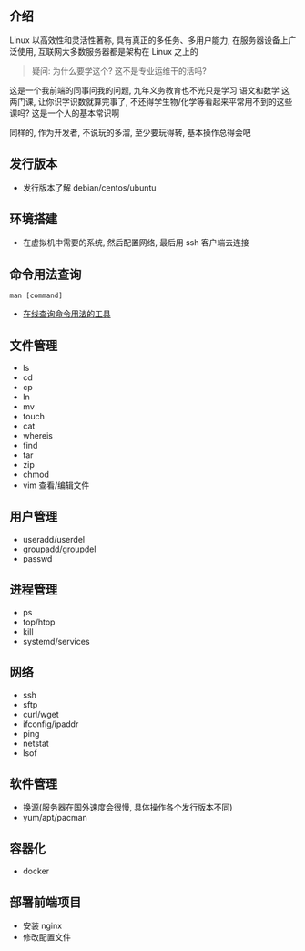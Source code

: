 ## 介绍

Linux 以高效性和灵活性著称, 具有真正的多任务、多用户能力, 在服务器设备上广泛使用, 互联网大多数服务器都是架构在 Linux 之上的

> 疑问: 为什么要学这个? 这不是专业运维干的活吗?

这是一个我前端的同事问我的问题, 九年义务教育也不光只是学习 语文和数学 这两门课,
让你识字识数就算完事了, 不还得学生物/化学等看起来平常用不到的这些课吗? 这是一个人的基本常识啊

同样的, 作为开发者, 不说玩的多溜, 至少要玩得转, 基本操作总得会吧

## 发行版本

- 发行版本了解 debian/centos/ubuntu

## 环境搭建

- 在虚拟机中需要的系统, 然后配置网络, 最后用 ssh 客户端去连接

## 命令用法查询

```
man [command]
```

- [在线查询命令用法的工具](https://github.com/jaywcjlove/linux-command)

## 文件管理

- ls
- cd
- cp
- ln
- mv
- touch
- cat
- whereis
- find
- tar
- zip
- chmod
- vim 查看/编辑文件

## 用户管理

- useradd/userdel
- groupadd/groupdel
- passwd

## 进程管理

- ps
- top/htop
- kill
- systemd/services

## 网络

- ssh
- sftp
- curl/wget
- ifconfig/ipaddr
- ping
- netstat
- lsof

## 软件管理

- 换源(服务器在国外速度会很慢, 具体操作各个发行版本不同)
- yum/apt/pacman

## 容器化

- docker

## 部署前端项目

- 安装 nginx
- 修改配置文件
